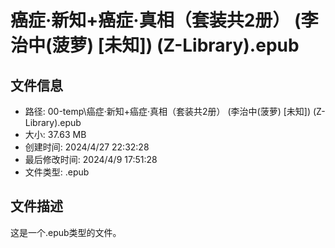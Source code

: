 ﻿# 癌症·新知+癌症·真相（套装共2册） (李治中(菠萝) [未知]) (Z-Library).epub

## 文件信息
- 路径: 00-temp\癌症·新知+癌症·真相（套装共2册） (李治中(菠萝) [未知]) (Z-Library).epub
- 大小: 37.63 MB
- 创建时间: 2024/4/27 22:32:28
- 最后修改时间: 2024/4/9 17:51:28
- 文件类型: .epub

## 文件描述
这是一个.epub类型的文件。

